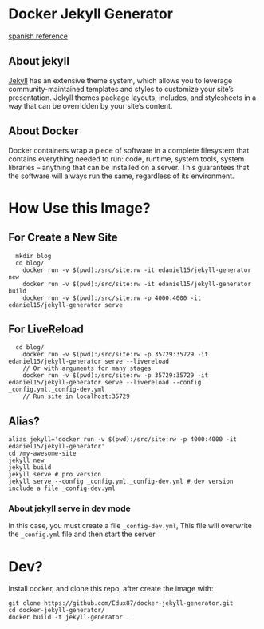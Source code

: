 # Docker Jekyll Generator
[spanish reference](https://edux87.github.io/docker/2016/12/07/docker-jekyll-generator/)

## About jekyll
[Jekyll](http://jekyllrb.com/) has an extensive theme system, which allows you to leverage community-maintained templates and styles to customize your site’s presentation. Jekyll themes package layouts, includes, and stylesheets in a way that can be overridden by your site’s content.

## About Docker
Docker containers wrap a piece of software in a complete filesystem that contains everything needed to run: code, runtime, system tools, system libraries – anything that can be installed on a server. This guarantees that the software will always run the same, regardless of its environment.

# How Use this Image?

## For Create a New Site
	  mkdir blog
	  cd blog/
		docker run -v $(pwd):/src/site:rw -it edaniel15/jekyll-generator new
		docker run -v $(pwd):/src/site:rw -it edaniel15/jekyll-generator build
		docker run -v $(pwd):/src/site:rw -p 4000:4000 -it edaniel15/jekyll-generator serve

## For LiveReload
	  cd blog/
		docker run -v $(pwd):/src/site:rw -p 35729:35729 -it edaniel15/jekyll-generator serve --livereload
		// Or with arguments for many stages
		docker run -v $(pwd):/src/site:rw -p 35729:35729 -it edaniel15/jekyll-generator serve --livereload --config _config.yml,_config-dev.yml
		// Run site in localhost:35729

## Alias?
	alias jekyll='docker run -v $(pwd):/src/site:rw -p 4000:4000 -it edaniel15/jekyll-generator'
	cd /my-awesome-site
	jekyll new
	jekyll build
	jekyll serve # pro version
	jekyll serve --config _config.yml,_config-dev.yml # dev version include a file _config-dev.yml

### About jekyll serve in dev mode
In this case, you must create a file `_config-dev.yml`, This file will overwrite the `_config.yml` file and then start the server

# Dev?
Install docker, and clone this repo, after create the image with:

    git clone https://github.com/Edux87/docker-jekyll-generator.git
    cd docker-jekyll-generator/
    docker build -t jekyll-generator .
